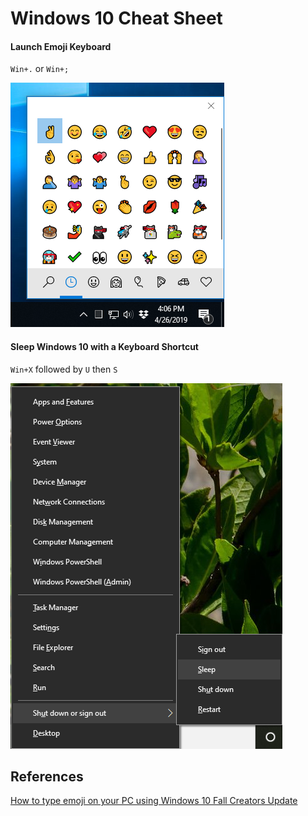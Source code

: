 # Windows 10 Cheat Sheet

#### Launch Emoji Keyboard
`Win+.` or `Win+;`

![Emoji Keyboard](/images/win10-emoji.png)

#### Sleep Windows 10 with a Keyboard Shortcut
`Win+X` followed by `U` then `S`

![Win+X](/images/WinKeyPlusX.png)

## References

[How to type emoji on your PC using Windows 10 Fall Creators Update](https://www.pcworld.com/article/3223429/windows-10-how-to-type-emoji-on-your-pc.html)

